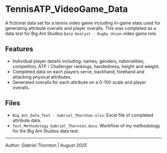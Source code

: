 # TennisATP_VideoGame_Data
A fictional data set for a tennis video game including in-game stats used for generating attribute overalls and player overalls. This was completed as a data test for Big Ant Studios `Data Analyst - Rugby Union` video game role.

## Features
- Individual player details including: names, genders, nationalities, competiton, ATP / Challenger rankings, handedness, height and weight.
- Completed data on each players serve, backhand, forehand and attacking physical attributes.
- Generated overalls for each attribute on a 0-100 scale and player overalls.

## Files
- `Big_Ant_Data_Test - Gabriel_Thornton.xlsx`: Excel file of completed attribute data.
- `Test_Methodology_Gabriel_Thornton.docx`: Workflow of my methodology for the Big Ant Studios data test.

---

*Author: Gabriel Thornton | August 2025*
